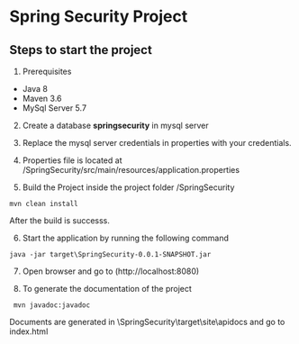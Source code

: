 # Spring Security Project
## Steps to start the project


1. Prerequisites
  * Java 8
  * Maven 3.6
  * MySql Server 5.7
  
2. Create a database  __springsecurity__ in mysql server
 
3. Replace the mysql server credentials in properties with your credentials.
 
4. Properties file is located at /SpringSecurity/src/main/resources/application.properties
 
5. Build the Project inside the project folder /SpringSecurity
 
 ```
 mvn clean install
  ```
  
   After the build is successs.

6. Start the application by running the following command

```
java -jar target\SpringSecurity-0.0.1-SNAPSHOT.jar
```

7. Open browser and go to (http://localhost:8080)

8. To generate the documentation of the project
```
 mvn javadoc:javadoc
 ```
 
   Documents are generated in \SpringSecurity\target\site\apidocs
   and go to index.html
 
